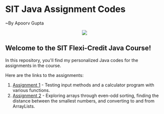 # SIT Java Assignment Codes
~By Apoorv Gupta

<p align="center">
  <img src="https://www.devopsschool.com/blog/wp-content/uploads/2022/03/java_logo_icon_168609.png">
</p>

## Welcome to the SIT Flexi-Credit Java Course!

In this repository, you'll find my personalized Java codes for the assignments in the course.

Here are the links to the assignments:

1. [Assignment 1](https://github.com/erApoorvGupta/SIT_java_assignment_codes/tree/main/Assignment_1) - Testing input methods and a calculator program with various functions.
2. [Assignment 2](https://github.com/erApoorvGupta/SIT_java_assignment_codes/tree/main/assignment_2) - Exploring arrays through even-odd sorting, finding the distance between the smallest numbers, and converting to and from ArrayLists.
